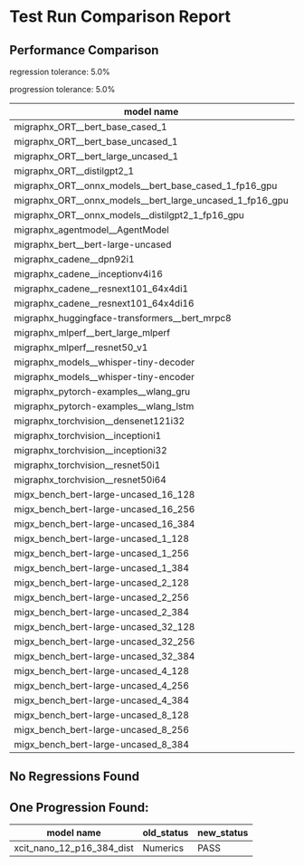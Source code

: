 # Test Run Comparison Report

## Performance Comparison

regression tolerance: 5.0%

progression tolerance: 5.0%

|model name|exit_status|analysis|old_time_ms|new_time_ms|change_ms|percent_change|
|---|---|---|---|---|---|---|
|migraphx_ORT__bert_base_cased_1|PASS|regression|87.6777|104.1231|16.4454|18.76%|
|migraphx_ORT__bert_base_uncased_1|PASS|within tol|85.8532|88.6753|2.8221|3.29%|
|migraphx_ORT__bert_large_uncased_1|PASS|within tol|255.0395|252.1336|-2.9059|-1.14%|
|migraphx_ORT__distilgpt2_1|PASS|within tol|31.6885|33.0538|1.3652|4.31%|
|migraphx_ORT__onnx_models__bert_base_cased_1_fp16_gpu|Numerics|within tol|85.3273|85.9437|0.6164|0.72%|
|migraphx_ORT__onnx_models__bert_large_uncased_1_fp16_gpu|Numerics|within tol|248.9968|251.9738|2.9769|1.2%|
|migraphx_ORT__onnx_models__distilgpt2_1_fp16_gpu|Numerics|within tol|48.0003|46.1294|-1.8709|-3.9%|
|migraphx_agentmodel__AgentModel|Numerics|regression|0.9701|1.1487|0.1785|18.4%|
|migraphx_bert__bert-large-uncased|PASS|within tol|381.9674|372.1181|-9.8493|-2.58%|
|migraphx_cadene__dpn92i1|PASS|regression|173.0045|247.0732|74.0686|42.81%|
|migraphx_cadene__inceptionv4i16|PASS|within tol|5319.0566|5446.646|127.5894|2.4%|
|migraphx_cadene__resnext101_64x4di1|PASS|within tol|316.0149|318.9504|2.9355|0.93%|
|migraphx_cadene__resnext101_64x4di16|PASS|progression|6495.7889|5118.2368|-1377.5521|-21.21%|
|migraphx_huggingface-transformers__bert_mrpc8|PASS|within tol|401.0919|406.5078|5.4159|1.35%|
|migraphx_mlperf__bert_large_mlperf|Numerics|within tol|430.3567|440.6401|10.2834|2.39%|
|migraphx_mlperf__resnet50_v1|PASS|progression|337.2449|95.1312|-242.1136|-71.79%|
|migraphx_models__whisper-tiny-decoder|PASS|regression|31.7093|37.0447|5.3354|16.83%|
|migraphx_models__whisper-tiny-encoder|Numerics|within tol|182.1977|179.4689|-2.7289|-1.5%|
|migraphx_pytorch-examples__wlang_gru|PASS|within tol|81.5217|78.5607|-2.9611|-3.63%|
|migraphx_pytorch-examples__wlang_lstm|PASS|progression|52.4198|45.3408|-7.079|-13.5%|
|migraphx_torchvision__densenet121i32|PASS|within tol|1468.548|1473.7316|5.1836|0.35%|
|migraphx_torchvision__inceptioni1|PASS|progression|208.9001|197.5902|-11.3099|-5.41%|
|migraphx_torchvision__inceptioni32|PASS|within tol|5753.0271|5792.5512|39.5241|0.69%|
|migraphx_torchvision__resnet50i1|PASS|progression|92.8046|83.8205|-8.9841|-9.68%|
|migraphx_torchvision__resnet50i64|PASS|within tol|5454.3616|5437.1747|-17.1868|-0.32%|
|migx_bench_bert-large-uncased_16_128|PASS|within tol|1410.0979|1414.1369|4.039|0.29%|
|migx_bench_bert-large-uncased_16_256|PASS|progression|3151.9905|2946.7691|-205.2215|-6.51%|
|migx_bench_bert-large-uncased_16_384|Numerics|within tol|4746.7293|4873.0199|126.2906|2.66%|
|migx_bench_bert-large-uncased_1_128|PASS|within tol|163.058|162.8237|-0.2344|-0.14%|
|migx_bench_bert-large-uncased_1_256|PASS|within tol|256.4731|257.6866|1.2135|0.47%|
|migx_bench_bert-large-uncased_1_384|PASS|within tol|361.2156|360.0636|-1.152|-0.32%|
|migx_bench_bert-large-uncased_2_128|PASS|within tol|241.0937|239.2839|-1.8097|-0.75%|
|migx_bench_bert-large-uncased_2_256|PASS|within tol|493.3147|477.3336|-15.9811|-3.24%|
|migx_bench_bert-large-uncased_2_384|PASS|within tol|686.7582|675.119|-11.6392|-1.69%|
|migx_bench_bert-large-uncased_32_128|PASS|within tol|2776.856|2785.9693|9.1133|0.33%|
|migx_bench_bert-large-uncased_32_256|PASS|within tol|5932.5605|5827.351|-105.2095|-1.77%|
|migx_bench_bert-large-uncased_32_384|Numerics|within tol|9241.2565|9095.5214|-145.7351|-1.58%|
|migx_bench_bert-large-uncased_4_128|PASS|within tol|403.1391|417.3494|14.2103|3.52%|
|migx_bench_bert-large-uncased_4_256|PASS|within tol|796.9323|796.5356|-0.3967|-0.05%|
|migx_bench_bert-large-uncased_4_384|PASS|within tol|1252.391|1233.2514|-19.1397|-1.53%|
|migx_bench_bert-large-uncased_8_128|PASS|within tol|753.1917|753.2772|0.0855|0.01%|
|migx_bench_bert-large-uncased_8_256|PASS|within tol|1530.0204|1511.1661|-18.8543|-1.23%|
|migx_bench_bert-large-uncased_8_384|PASS|within tol|2402.8|2401.1254|-1.6747|-0.07%|

## No Regressions Found

## One Progression Found:

|model name|old_status|new_status|
|---|---|---|
|xcit_nano_12_p16_384_dist|Numerics|PASS|

